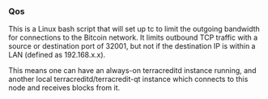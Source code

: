 ### Qos ###

This is a Linux bash script that will set up tc to limit the outgoing bandwidth for connections to the Bitcoin network. It limits outbound TCP traffic with a source or destination port of 32001, but not if the destination IP is within a LAN (defined as 192.168.x.x).

This means one can have an always-on terracreditd instance running, and another local terracreditd/terracredit-qt instance which connects to this node and receives blocks from it.
